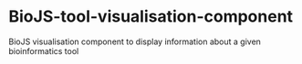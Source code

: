 # BioJS-tool-visualisation-component
BioJS visualisation component to display information about a given bioinformatics tool
